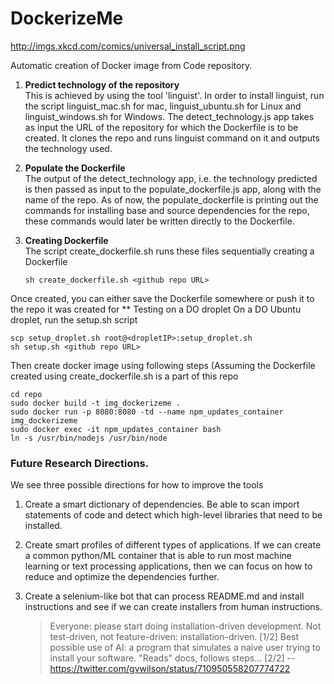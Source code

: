 <h1> DockerizeMe </h1>

http://imgs.xkcd.com/comics/universal_install_script.png 

Automatic creation of Docker image from Code repository.

1. <b>Predict technology of the repository</b></br>
    This is achieved by using the tool 'linguist'. In order to install linguist, run the script linguist_mac.sh for mac, linguist_ubuntu.sh for Linux and linguist_windows.sh for Windows.
    The detect_technology.js     app takes as input the URL of the repository for which the Dockerfile is to be created. It clones the repo and runs          linguist command on it and outputs the technology used.

2. <b>Populate the Dockerfile</b></br>
    The output of the detect_technology app, i.e. the technology predicted is then passed as input to the                        populate_dockerfile.js app, along with the name of the repo. As of now, the populate_dockerfile is printing out the          commands for installing base and source dependencies for the repo, these commands would later be written directly to the     Dockerfile.

3. <b>Creating Dockerfile</b></br>
    The script create_dockerfile.sh runs these files sequentially creating a Dockerfile
    ```
    sh create_dockerfile.sh <github repo URL>
    ```
    
Once created, you can either save the Dockerfile somewhere or push it to the repo it was created for
** Testing on a DO droplet
On a DO Ubuntu droplet, run the setup.sh script
```
scp setup_droplet.sh root@<dropletIP>:setup_droplet.sh
sh setup.sh <github repo URL>
```
Then create docker image using following steps (Assuming the Dockerfile created using create_dockerfile.sh is a part of this repo

```
cd repo
sudo docker build -t img_dockerizeme .
sudo docker run -p 8080:8080 -td --name npm_updates_container img_dockerizeme
sudo docker exec -it npm_updates_container bash
ln -s /usr/bin/nodejs /usr/bin/node
```

### Future Research Directions.
We see three possible directions for how to improve the tools

1. Create a smart dictionary of dependencies. Be able to scan import statements of code and detect which high-level libraries that need to be installed.

2. Create smart profiles of different types of applications. If we can create a common python/ML container that is able to run most machine learning or text processing applications, then we can focus on how to reduce and optimize the dependencies further.

3. Create a selenium-like bot that can process README.md and install instructions and see if we can create installers from human instructions.
   
    > Everyone: please start doing installation-driven development. Not test-driven, not feature-driven: installation-driven. [1/2]
    > Best possible use of AI: a program that simulates a naive user trying to install your software. "Reads" docs, follows steps... [2/2]
    -- https://twitter.com/gvwilson/status/710950558207774722
